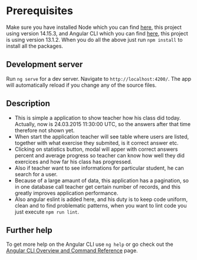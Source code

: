 # Prerequisites

Make sure you have installed Node which you can find [here](https://nodejs.org/en/download/), this project using version 14.15.3, and Angular CLI which you can find [here](https://github.com/angular/angular-cli), this project is using version 13.1.2.
When you do all the above just run `npm install` to install all the packages.

## Development server

Run `ng serve` for a dev server. Navigate to `http://localhost:4200/`. The app will automatically reload if you change any of the source files.

## Description

- This is simple a application to show teacher how his class did today. Actually, now is 24.03.2015 11:30:00 UTC, so the answers after that time therefore not shown yet.
- When start the application teacher will see table where users are listed, together with what exercise they submited, is it correct answer etc.
- Clicking on statistics button, modal will apper with correct answers percent and average progress so teacher can know how well they did exercices and how far his class has progressed.
- Also if teacher want to see informations for particular student, he can search for a user.
- Because of a large amaunt of data, this application has a pagination, so in one database call teacher get certain number of records, and this greatly improves application performance.
- Also angular eslint is added here, and his duty is to keep code uniform, clean and to find problematic patterns, when you want to lint code you just execute `npm run lint`.

## Further help

To get more help on the Angular CLI use `ng help` or go check out the [Angular CLI Overview and Command Reference](https://angular.io/cli) page.
